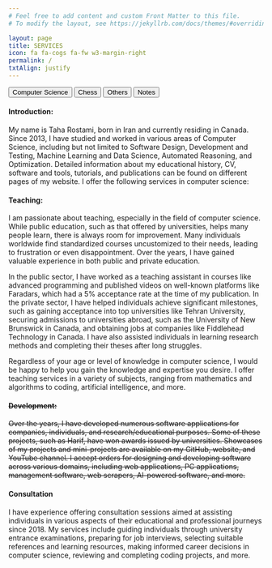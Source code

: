```yaml
---
# Feel free to add content and custom Front Matter to this file.
# To modify the layout, see https://jekyllrb.com/docs/themes/#overriding-theme-defaults

layout: page
title: SERVICES
icon: fa fa-cogs fa-fw w3-margin-right
permalink: /
txtAlign: justify
---
```


<div class="w3-bar w3-black">
    <button class="w3-bar-item w3-button tablink w3-blue" onclick="openService(event,'ComputerScience')">Computer Science</button>
    <button class="w3-bar-item w3-button tablink" onclick="openService(event,'Chess')">Chess</button>
    <button class="w3-bar-item w3-button tablink" onclick="openService(event,'Others')">Others</button>
    <button class="w3-bar-item w3-button tablink" onclick="openService(event,'ClarificationNotes')">Notes</button>
</div>

<div id="ComputerScience" class="w3-container w3-border service">
  <h4><b>Introduction:</b></h4>
  <p>My name is Taha Rostami, born in Iran and currently residing in Canada. Since 2013, I have studied and worked in various areas of Computer Science, including but not limited to Software Design, Development and Testing, Machine Learning and Data Science, Automated Reasoning, and Optimization. Detailed information about my educational history, CV, software and tools, tutorials, and publications can be found on different pages of my website. I offer the following services in computer science:</p>

  <h4><b>Teaching:</b></h4>
  <p>I am passionate about teaching, especially in the field of computer science. While public education, such as that offered by universities, helps many people learn, there is always room for improvement. Many individuals worldwide find standardized courses uncustomized to their needs, leading to frustration or even disappointment. Over the years, I have gained valuable experience in both public and private education.</p>
  <p>In the public sector, I have worked as a teaching assistant in courses like advanced programming and published videos on well-known platforms like Faradars, which had a 5% acceptance rate at the time of my publication. In the private sector, I have helped individuals achieve significant milestones, such as gaining acceptance into top universities like Tehran University, securing admissions to universities abroad, such as the University of New Brunswick in Canada, and obtaining jobs at companies like Fiddlehead Technology in Canada. I have also assisted individuals in learning research methods and completing their theses after long struggles.</p>
  <p>Regardless of your age or level of knowledge in computer science, I would be happy to help you gain the knowledge and expertise you desire. I offer teaching services in a variety of subjects, ranging from mathematics and algorithms to coding, artificial intelligence, and more.</p>

  <s><h4><b>Development:</b></h4>
  <p>Over the years, I have developed numerous software applications for companies, individuals, and research/educational purposes. Some of these projects, such as Harif, have won awards issued by universities. Showcases of my projects and mini-projects are available on my GitHub, website, and YouTube channel. I accept orders for designing and developing software across various domains, including web applications, PC applications, management software, web scrapers, AI-powered software, and more.</p></s>

<h4><b>Consultation</b></h4>
  <p>I have experience offering consultation sessions aimed at assisting individuals in various aspects of their educational and professional journeys since 2018. My services include guiding individuals through university entrance examinations, preparing for job interviews, selecting suitable references and learning resources, making informed career decisions in computer science, reviewing and completing coding projects, and more.</p>

</div>

<div id="Chess" class="w3-container w3-border service" style="display:none">
  <h4><b>Introduction:</b></h4>
  <p>My name is Taha Rostami, born in Iran and currently residing in Canada. Until 2013, I was an active chess player and a member of the Iranian National Team, reaching a peak FIDE rating of 2105, which was a high rating for Iranian chess players at the time. My team and I secured third place in the Asian Youth Rapid Chess Championship. During my professional chess career, I had notable victories and draws against well-known Iranian chess players, including Alireza Firouzja, Mohammad Amin Tabatabaei, Khalil Mousavi, Shahin Lorparizangeneh, and Arian Gholami. Although I stopped practicing chess professionally, I continue to play online and in informal settings, achieving wins or draws against many prominent players worldwide. My FIDE profile and current Lichess account are available for reference. I offer the following services in chess:</p>

  <h4><b>Games:</b></h4>
  <p>It is common for chess players to seek training opponents to practice new openings, strategies, or other aspects they are learning. For this or any other reason, I offer to play games. This service is provided as unrated games by default. Factors such as whether the game is rated/unrated, public/private, your rating, specific openings, game format, and timing can be customized.</p>

  <h4><b>Coaching:</b></h4>
  <p>Although my knowledge hasn't been refreshed in a long time, my deep dedication to chess means I still recall the lessons learned in detail. Additionally, my career in computer science has equipped me with knowledge of computer tools and algorithms used in chess, allowing me to merge these two worlds effectively. Whether you want to learn or practice chess for competition, fun, or other goals, I believe I can significantly help you depending on your level. My students have ranged from those wanting to surpass friends in casual play to those striving for national team gold medals, and most of them have achieved their goals through our training.</p>
</div>

<div id="Others" class="w3-container w3-border service" style="display:none">
 <h4><b>Introduction:</b></h4>
  <p>Based on my skills in Computer Science, Chess, or being a native Farsi speaker, if you feel that I might be able to help you in a way that my listed services do not cover, please do not hesitate to reach out to me to see if I can assist you.</p>
</div>

<div id="ClarificationNotes" class="w3-container w3-border service" style="display:none">

  <h4><b>Service Availability:</b></h4>
  <p>Services may be enabled or disabled. All services are currently enabled except those with a line through them. A disabled service does not mean it won't be available in the future; it is simply currently unavailable.</p>

  <h4><b>Language Proficiency:</b></h4>
  <p>I offer services that require conversation in both Farsi and English. My native language is Farsi. Although I have known English for years, I began speaking it regularly in 2023. Due to this, there might be a noticeable difference in the quality of some services based on the chosen language. If there are concerns about my English proficiency, clients can check my videos or request a brief experimental conversation.</p>

  <h4><b>Pricing:</b></h4>
  <p>Prices are generally flexible and based on mutual agreement. The three most impactful factors are the living cost in my current location when the service is requested, my level of expertise in that service, and the financial ability and current situation of the requester concerning their goals. Financial ability is considered in one direction only: If you are wealthy, the cost will not exceed the actual price of the service. Conversely, if you cannot afford the service but still wish to use it, you may not be charged, can pay in installments, or receive a discount, depending on our agreement. For services without a fixed price, I will consult friends who provide similar services to determine a price range or search online for guidance. The final price will be determined by mutual agreement.</p>
</div>

<script>
function openService(evt, serviceName) {
  var i, x, tablinks;
  x = document.getElementsByClassName("service");
  for (i = 0; i < x.length; i++) {
    x[i].style.display = "none";
  }
  tablinks = document.getElementsByClassName("tablink");
  for (i = 0; i < x.length; i++) {
    tablinks[i].className = tablinks[i].className.replace(" w3-blue", "");
  }
  document.getElementById(serviceName).style.display = "block";
  evt.currentTarget.className += " w3-blue";
}
</script>





